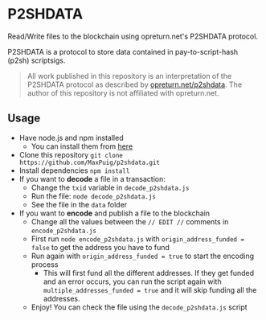 # P2SHDATA
Read/Write files to the blockchain using opreturn.net's P2SHDATA protocol.

P2SHDATA is a protocol to store data contained in pay-to-script-hash (p2sh) scriptsigs.
> All work published in this repository is an interpretation of the P2SHDATA protocol as described by [opreturn.net/p2shdata](https://opreturn.net/p2shdata). The author of this repository is not affiliated with opreturn.net.

## Usage
- Have node.js and npm installed
  - You can install them from [here](https://nodejs.org/en/download/)
- Clone this repository `git clone https://github.com/MaxPuig/p2shdata.git`
- Install dependencies `npm install`
- If you want to **decode** a file in a transaction:
  - Change the `txid` variable in `decode_p2shdata.js`
  - Run the file: `node decode_p2shdata.js`
  - See the file in the `data` folder
- If you want to **encode** and publish a file to the blockchain
  - Change all the values between the `// EDIT //` comments in `encode_p2shdata.js`
  - First run `node encode_p2shdata.js` with `origin_address_funded = false` to get the address you have to fund
  - Run again with `origin_address_funded = true` to start the encoding process
    - This will first fund all the different addresses. If they get funded and an error occurs, you can run the script again with `multiple_addresses_funded = true` and it will skip funding all the addresses.
  - Enjoy! You can check the file using the `decode_p2shdata.js` script